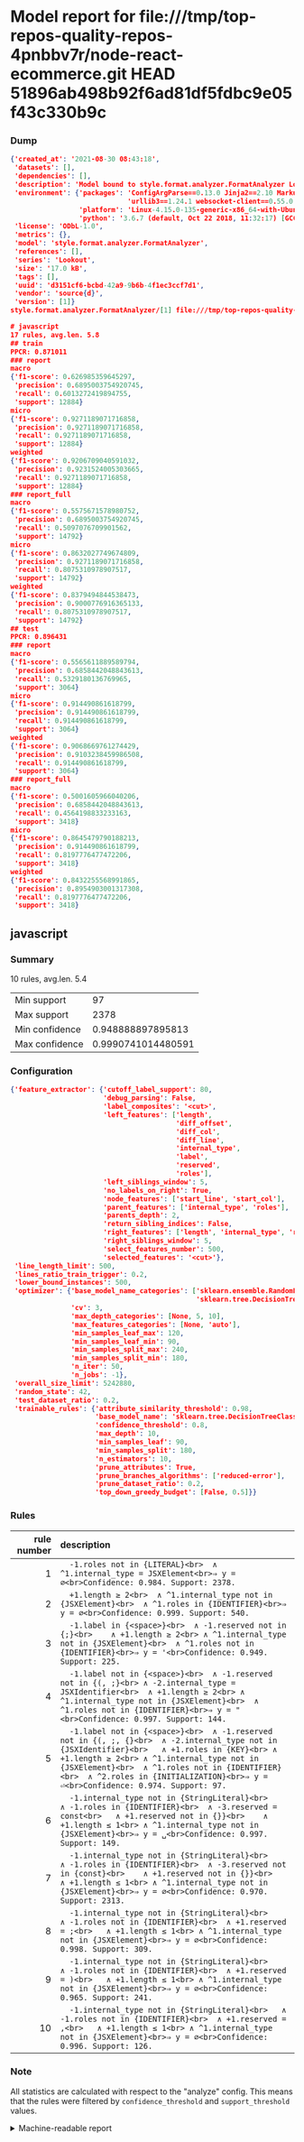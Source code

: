 # Model report for file:///tmp/top-repos-quality-repos-4pnbbv7r/node-react-ecommerce.git HEAD 51896ab498b92f6ad81df5fdbc9e05f43c330b9c

### Dump

```json
{'created_at': '2021-08-30 08:43:18',
 'datasets': [],
 'dependencies': [],
 'description': 'Model bound to style.format.analyzer.FormatAnalyzer Lookout analyzer.',
 'environment': {'packages': 'ConfigArgParse==0.13.0 Jinja2==2.10 MarkupSafe==1.1.1 PyStemmer==1.3.0 PyYAML==5.1 Pympler==0.5 SQLAlchemy==1.2.10 SQLAlchemy-Utils==0.33.3 asdf==2.3.2 bblfsh==2.12.7 boto==2.49.0 boto3==1.9.130 botocore==1.12.130 cachetools==2.0.1 certifi==2019.3.9 chardet==3.0.4 clint==0.5.1 docker==3.7.0 docker-pycreds==0.4.0 dulwich==0.19.11 grpcio==1.19.0 grpcio-tools==1.19.0 humanfriendly==4.16.1 humanize==0.5.1 idna==2.8 jmespath==0.9.4 jsonschema==2.6.0 lookout-sdk==0.4.1 lookout-sdk-ml==0.19.0 lookout-style==0.2.0 lz4==2.1.6 modelforge==0.12.1 numpy==1.16.2 packaging==19.0 pandas==0.22.0 pip==19.0.3 protobuf==3.7.0 psycopg2-binary==2.7.5 pygtrie==2.3 pyparsing==2.3.1 python-dateutil==2.8.0 python-igraph==0.7.1.post6 pytz==2019.1 requests==2.21.0 requirements-parser==0.2.0 scikit-learn==0.20.1 scikit-optimize==0.5.2 scipy==1.2.1 semantic-version==2.6.0 setuptools==40.8.0 six==1.12.0 smart-open==1.8.1 sourced-ml==0.8.2 spdx==2.5.0 stringcase==1.2.0 tabulate==0.8.2 tqdm==4.31.1 '
                             'urllib3==1.24.1 websocket-client==0.55.0 xxhash==1.3.0',
                 'platform': 'Linux-4.15.0-135-generic-x86_64-with-Ubuntu-18.04-bionic',
                 'python': '3.6.7 (default, Oct 22 2018, 11:32:17) [GCC 8.2.0]'},
 'license': 'ODbL-1.0',
 'metrics': {},
 'model': 'style.format.analyzer.FormatAnalyzer',
 'references': [],
 'series': 'Lookout',
 'size': '17.0 kB',
 'tags': [],
 'uuid': 'd3151cf6-bcbd-42a9-9b6b-4f1ec3ccf7d1',
 'vendor': 'source{d}',
 'version': [1]}
style.format.analyzer.FormatAnalyzer/[1] file:///tmp/top-repos-quality-repos-4pnbbv7r/node-react-ecommerce.git 51896ab498b92f6ad81df5fdbc9e05f43c330b9c

# javascript
17 rules, avg.len. 5.8
## train
PPCR: 0.871011
### report
macro
{'f1-score': 0.626985359645297,
 'precision': 0.6895003754920745,
 'recall': 0.6013272419894755,
 'support': 12884}
micro
{'f1-score': 0.9271189071716858,
 'precision': 0.9271189071716858,
 'recall': 0.9271189071716858,
 'support': 12884}
weighted
{'f1-score': 0.9206709040591032,
 'precision': 0.9231524005303665,
 'recall': 0.9271189071716858,
 'support': 12884}
### report_full
macro
{'f1-score': 0.5575671578980752,
 'precision': 0.6895003754920745,
 'recall': 0.5097076709901562,
 'support': 14792}
micro
{'f1-score': 0.8632027749674809,
 'precision': 0.9271189071716858,
 'recall': 0.8075310978907517,
 'support': 14792}
weighted
{'f1-score': 0.8379494844538473,
 'precision': 0.9000776916365133,
 'recall': 0.8075310978907517,
 'support': 14792}
## test
PPCR: 0.896431
### report
macro
{'f1-score': 0.5565611889589794,
 'precision': 0.6858442048843613,
 'recall': 0.5329180136769965,
 'support': 3064}
micro
{'f1-score': 0.914490861618799,
 'precision': 0.914490861618799,
 'recall': 0.914490861618799,
 'support': 3064}
weighted
{'f1-score': 0.9068669761274429,
 'precision': 0.9103238459986508,
 'recall': 0.914490861618799,
 'support': 3064}
### report_full
macro
{'f1-score': 0.5001605966040206,
 'precision': 0.6858442048843613,
 'recall': 0.4564198833233163,
 'support': 3418}
micro
{'f1-score': 0.8645479790188213,
 'precision': 0.914490861618799,
 'recall': 0.8197776477472206,
 'support': 3418}
weighted
{'f1-score': 0.8432255568991865,
 'precision': 0.8954903001317308,
 'recall': 0.8197776477472206,
 'support': 3418}
```

## javascript
### Summary
10 rules, avg.len. 5.4

| | |
|-|-|
|Min support|97|
|Max support|2378|
|Min confidence|0.948888897895813|
|Max confidence|0.9990741014480591|

### Configuration

```json
{'feature_extractor': {'cutoff_label_support': 80,
                       'debug_parsing': False,
                       'label_composites': '<cut>',
                       'left_features': ['length',
                                         'diff_offset',
                                         'diff_col',
                                         'diff_line',
                                         'internal_type',
                                         'label',
                                         'reserved',
                                         'roles'],
                       'left_siblings_window': 5,
                       'no_labels_on_right': True,
                       'node_features': ['start_line', 'start_col'],
                       'parent_features': ['internal_type', 'roles'],
                       'parents_depth': 2,
                       'return_sibling_indices': False,
                       'right_features': ['length', 'internal_type', 'reserved', 'roles'],
                       'right_siblings_window': 5,
                       'select_features_number': 500,
                       'selected_features': '<cut>'},
 'line_length_limit': 500,
 'lines_ratio_train_trigger': 0.2,
 'lower_bound_instances': 500,
 'optimizer': {'base_model_name_categories': ['sklearn.ensemble.RandomForestClassifier',
                                              'sklearn.tree.DecisionTreeClassifier'],
               'cv': 3,
               'max_depth_categories': [None, 5, 10],
               'max_features_categories': [None, 'auto'],
               'min_samples_leaf_max': 120,
               'min_samples_leaf_min': 90,
               'min_samples_split_max': 240,
               'min_samples_split_min': 180,
               'n_iter': 50,
               'n_jobs': -1},
 'overall_size_limit': 5242880,
 'random_state': 42,
 'test_dataset_ratio': 0.2,
 'trainable_rules': {'attribute_similarity_threshold': 0.98,
                     'base_model_name': 'sklearn.tree.DecisionTreeClassifier',
                     'confidence_threshold': 0.8,
                     'max_depth': 10,
                     'min_samples_leaf': 90,
                     'min_samples_split': 180,
                     'n_estimators': 10,
                     'prune_attributes': True,
                     'prune_branches_algorithms': ['reduced-error'],
                     'prune_dataset_ratio': 0.2,
                     'top_down_greedy_budget': [False, 0.5]}}
```

### Rules

| rule number | description |
|----:|:-----|
| 1 | `  -1.roles not in {LITERAL}<br>	∧ ^1.internal_type = JSXElement<br>⇒ y = ∅<br>Confidence: 0.984. Support: 2378.` |
| 2 | `  +1.length ≥ 2<br>	∧ ^1.internal_type not in {JSXElement}<br>	∧ ^1.roles in {IDENTIFIER}<br>⇒ y = ∅<br>Confidence: 0.999. Support: 540.` |
| 3 | `  -1.label in {<space>}<br>	∧ -1.reserved not in {;}<br>	∧ +1.length ≥ 2<br>	∧ ^1.internal_type not in {JSXElement}<br>	∧ ^1.roles not in {IDENTIFIER}<br>⇒ y = '<br>Confidence: 0.949. Support: 225.` |
| 4 | `  -1.label not in {<space>}<br>	∧ -1.reserved not in {(, ;}<br>	∧ -2.internal_type = JSXIdentifier<br>	∧ +1.length ≥ 2<br>	∧ ^1.internal_type not in {JSXElement}<br>	∧ ^1.roles not in {IDENTIFIER}<br>⇒ y = "<br>Confidence: 0.997. Support: 144.` |
| 5 | `  -1.label not in {<space>}<br>	∧ -1.reserved not in {(, ;, {}<br>	∧ -2.internal_type not in {JSXIdentifier}<br>	∧ +1.roles in {KEY}<br>	∧ +1.length ≥ 2<br>	∧ ^1.internal_type not in {JSXElement}<br>	∧ ^1.roles not in {IDENTIFIER}<br>	∧ ^2.roles in {INITIALIZATION}<br>⇒ y = ⏎<br>Confidence: 0.974. Support: 97.` |
| 6 | `  -1.internal_type not in {StringLiteral}<br>	∧ -1.roles in {IDENTIFIER}<br>	∧ -3.reserved = const<br>	∧ +1.reserved not in {}}<br>	∧ +1.length ≤ 1<br>	∧ ^1.internal_type not in {JSXElement}<br>⇒ y = ␣<br>Confidence: 0.997. Support: 149.` |
| 7 | `  -1.internal_type not in {StringLiteral}<br>	∧ -1.roles in {IDENTIFIER}<br>	∧ -3.reserved not in {const}<br>	∧ +1.reserved not in {}}<br>	∧ +1.length ≤ 1<br>	∧ ^1.internal_type not in {JSXElement}<br>⇒ y = ∅<br>Confidence: 0.970. Support: 2313.` |
| 8 | `  -1.internal_type not in {StringLiteral}<br>	∧ -1.roles not in {IDENTIFIER}<br>	∧ +1.reserved = ;<br>	∧ +1.length ≤ 1<br>	∧ ^1.internal_type not in {JSXElement}<br>⇒ y = ∅<br>Confidence: 0.998. Support: 309.` |
| 9 | `  -1.internal_type not in {StringLiteral}<br>	∧ -1.roles not in {IDENTIFIER}<br>	∧ +1.reserved = )<br>	∧ +1.length ≤ 1<br>	∧ ^1.internal_type not in {JSXElement}<br>⇒ y = ∅<br>Confidence: 0.965. Support: 241.` |
| 10 | `  -1.internal_type not in {StringLiteral}<br>	∧ -1.roles not in {IDENTIFIER}<br>	∧ +1.reserved = ,<br>	∧ +1.length ≤ 1<br>	∧ ^1.internal_type not in {JSXElement}<br>⇒ y = ∅<br>Confidence: 0.996. Support: 126.` |

### Note
All statistics are calculated with respect to the "analyze" config. This means that the rules were filtered by
`confidence_threshold` and `support_threshold` values.

<details>
    <summary>Machine-readable report</summary>
```json
{"javascript": {"avg_rule_len": 5.4, "max_conf": 0.9990741014480591, "max_support": 2378, "min_conf": 0.948888897895813, "min_support": 97, "num_rules": 10}}
```
</details>
